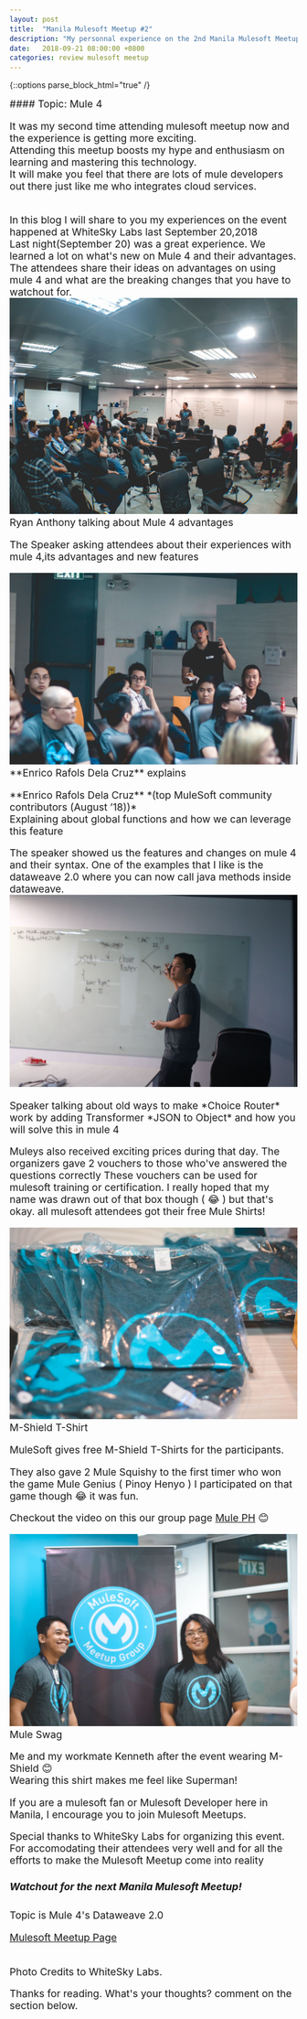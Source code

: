 ```yaml
---
layout: post
title:  "Manila Mulesoft Meetup #2"
description: "My personnal experience on the 2nd Manila Mulesoft Meetup"
date:   2018-09-21 08:00:00 +0800
categories: review mulesoft meetup
---
```


{::options parse_block_html="true" /}
<div class="col" style="font-size:1.1rem">
#### Topic: Mule 4

It was my second time attending mulesoft meetup now and the experience is getting more exciting.   
Attending this meetup boosts my hype and enthusiasm on learning and mastering this technology.  
It will make you feel that there are lots of mule developers out there just like me who integrates cloud services.  


<br>
In this blog I will share to you my experiences on the event happened at WhiteSky Labs last September 20,2018  
<br>
Last night(September 20) was a great experience. We learned a lot on what's new on Mule 4 and their advantages. The attendees share their ideas on advantages on using mule 4 and what are the breaking changes that you have to watchout for.  
<div class="row">
<div class="col m6 s12">
<div class="card hoverable">
<div class="card-image">
<img class="responsive-img" src="/assets/img/posts/review/mulesoft/meetup2/ryan_andal_talking_mule4_advantages.jpg" alt="Ryan Anthony Andal discussing about mule 4 advantages and things to watchout">
<span class="card-title">Ryan Anthony talking about Mule 4 advantages</span>
</div>
<div class="card-content">
  <p>The Speaker asking attendees about their experiences with mule 4,its advantages and new features</p>
</div>

</div>
</div>

<div class="col m6 s12">
<div class="card">
<div class="card-image hoverable">
<img class="responsive-img" src="/assets/img/posts/review/mulesoft/meetup2/enrico_explains_global_function.jpg" alt="Ryan Anthony Andal discussing about mule 4 advantages and things to watchout">
<span class="card-title"> **Enrico Rafols Dela Cruz** explains</span>
</div>
<div class="card-content">
  <p>**Enrico Rafols Dela Cruz** *(top MuleSoft community contributors (August ’18))* <br> Explaining about global functions and how we can leverage this feature</p>
</div>

</div>
</div>



</div>
The speaker showed us the features and changes on mule 4 and their syntax.
One of the examples that I like is the dataweave 2.0 where you can now call java methods inside dataweave.
<div class="row">
<div class="col s12">
<div class="col l8 offset-l2">
<div class="card">
<div class="card-image hoverable">
<img class="responsive-img" src="/assets/img/posts/review/mulesoft/meetup2/new_main_expression_language.jpg" alt="Ryan Anthony Andal discussing about mule 4 advantages and things to watchout">
</div>
<div class="card-content">
  <p>Speaker talking about old ways to make *Choice Router* work by adding Transformer *JSON to Object* and how you will solve this in mule 4</p>
</div>
</div>
</div>
</div>



Muleys also received exciting prices during that day.
The organizers gave 2 vouchers to those who've answered the questions correctly
These  vouchers can be used for mulesoft training or certification.
I really hoped that my name was drawn out of that box though ( 😂 )
but that's okay. all mulesoft attendees got their free Mule Shirts!

<div class="row">
<div class="col s12">
<div class="col l8 offset-l2">
<div class="card">
<div class="card-image hoverable">
<img class="responsive-img" src="/assets/img/posts/review/mulesoft/meetup2/mule_free_shirts.jpg" alt="Mule Shirts">
<span class="card-title">M-Shield T-Shirt</span>
</div>
<div class="card-content">
  <p>MuleSoft gives free M-Shield T-Shirts for the participants.</p>
</div>
</div>
</div>
</div>

They also gave 2 Mule Squishy to the first timer who won the game Mule Genius ( Pinoy Henyo )
I participated on that game though 😂 it was fun. 

Checkout the video on this our group page <a href="https://www.facebook.com/groups/194412074532129" target="_blank">Mule PH</a> 😊

<div class="row">
<div class="col s12">
<div class="col l8 offset-l2">
<div class="card">
<div class="card-image hoverable">
<img class="responsive-img" src="/assets/img/posts/review/mulesoft/meetup2/me_and_workmate.jpg" alt="Mule Shirts">
<span class="card-title">Mule Swag</span>
</div>
<div class="card-content">
  <p>Me and my workmate Kenneth after the event wearing M-Shield 😊<br>Wearing this shirt makes me feel like Superman!</p>
</div>
</div>
</div>
</div>

If you are a mulesoft fan or Mulesoft Developer here in Manila,
I encourage you to join Mulesoft Meetups. 

Special thanks to WhiteSky Labs for organizing this event.
For accomodating their attendees very well and for all the efforts to make the Mulesoft Meetup come into reality

##### **Watchout for the next Manila Mulesoft Meetup!**  
Topic is Mule 4's Dataweave 2.0

<a href="https://meetups.mulesoft.com/manila/" target="_blank">Mulesoft Meetup Page</a>

<br>
Photo Credits to WhiteSky Labs.

Thanks for reading.
What's your thoughts?
comment on the section below.



</div>
